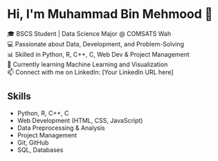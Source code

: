 # Hi, I'm Muhammad Bin Mehmood 👋

🎓 BSCS Student | Data Science Major @ COMSATS Wah  
💻 Passionate about Data, Development, and Problem-Solving  
📊 Skilled in Python, R, C++, C, Web Dev & Project Management  
🚀 Currently learning Machine Learning and Visualization  
📫 Connect with me on LinkedIn: [Your LinkedIn URL here]

## Skills
- Python, R, C++, C
- Web Development (HTML, CSS, JavaScript)
- Data Preprocessing & Analysis
- Project Management
- Git, GitHub
- SQL, Databases
